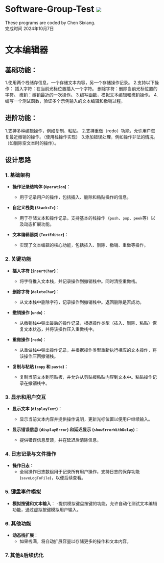 # Software-Group-Test ![](https://komarev.com/ghpvc/?username=Chen-dll)
These programs are coded by Chen Sixiang.   
完成时间 2024年10月7日 
# 文本编辑器
## 基础功能：
1.使用两个栈储存信息，一个存储文本内容，另一个存储操作记录。
2.支持以下操作：
  插入字符：在当前光标位置插入一个字符。
  删除字符：删除当前光标位置的字符。
  撤销：撤销最近的一次操作。
3.编写函数，模拟文本编辑和撤销操作。
4.编写一个测试函数，验证多个示例输入的文本编辑和撤销过程。
## 进阶功能：
1.支持多种编辑操作，例如复制、粘贴。	
2.支持重做（redo）功能，允许用户恢复最近撤销的操作。（使用栈操作实现）
3.添加错误处理，例如操作非法的情况。（如删除空文本时的操作）。

## 设计思路

### 1. **基础架构**
- **操作记录结构体 (`Operation`)**：
  - 用于记录用户的操作，包括插入、删除和粘贴操作的信息。

- **自定义栈类 (`Stack<T>`)**：
  - 用于存储文本和操作记录。支持基本的栈操作（`push`、`pop`、`peek`等）以及动态扩展功能。

- **文本编辑器类 (`TextEditor`)**：
  - 实现了文本编辑的核心功能，包括插入、删除、撤销、重做等操作。

### 2. **关键功能**
- **插入字符 (`insertChar`)**：
  - 将字符推入文本栈，并记录操作到撤销栈中。同时清空重做栈。

- **删除字符 (`deleteChar`)**：
  - 从文本栈中删除字符，记录操作到撤销栈中。返回删除是否成功。

- **撤销操作 (`undo`)**：
  - 从撤销栈中弹出最后的操作记录，根据操作类型（插入、删除、粘贴）恢复文本状态，并将该操作压入重做栈中。

- **重做操作 (`redo`)**：
  - 从重做栈中弹出操作记录，并根据操作类型重新执行相应的文本操作，将该操作压回撤销栈。

- **复制与粘贴 (`copy` 和 `paste`)**：
  - 复制当前文本到剪贴板，并允许从剪贴板粘贴内容到文本中。粘贴操作记录在撤销栈中。

### 3. **显示和用户交互**
- **显示文本 (`displayText`)**：
  - 显示当前文本内容并提供操作说明，更新光标位置以便用户继续输入。

- **显示错误信息 (`displayError`) 和延迟显示 (`showErrorWithDelay`)**：
  - 提供错误信息反馈，并在延迟后清除信息。

### 4. **日志记录与文件操作**
- **操作日志**：
  - 全局操作日志数组用于记录所有用户操作，支持日志的保存功能 (`saveLogToFile`)，以便后续查看。

### 5. **键盘事件模拟**
- **模拟按键和文本输入**：
  -提供模拟键盘按键的功能，允许自动化测试文本编辑功能，通过虚拟按键模拟用户输入。

### 6. **其他功能**
- **动态栈扩展**：
  - 如果栈满，将自动扩展容量以存储更多的操作和文本内容。

### 7. **其他&后续优化**


